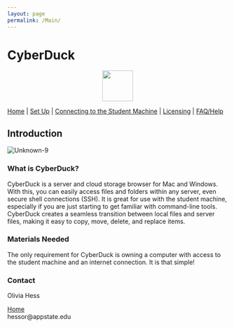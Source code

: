 ```yaml
---
layout: page
permalink: /Main/
---
```

# CyberDuck 
<p align="center">
  		<img width="70" height="70" src="https://user-images.githubusercontent.com/91332670/137805359-29b8978b-c4e1-4d63-80d2-6d1fd8989b9a.jpg">
	</p>

<nav>
            <div>
                <a href="/index.md">Home</a>	| 
                <a href="/setUp.md">Set Up</a>	| 
                <a href="/connecting.md">Connecting to the Student Machine</a>	| 
                <a href="/licensing.md">Licensing</a>	| 
                <a href="/faq.md">FAQ/Help</a>	
            </div>
	
 </nav>

## Introduction
![Unknown-9](https://user-images.githubusercontent.com/91332670/137805319-67ab973d-829f-4b8f-b5a6-987f96dc7fb0.jpeg)


### What is CyberDuck?
CyberDuck is a server and cloud storage browser for Mac and Windows. With this, you can easily access files and folders within any server, even secure shell connections (SSH). It is great for use with the student machine, especially if you are just starting to get familiar with command-line tools. CyberDuck creates a seamless transition between local files and server files, making it easy to copy, move, delete, and replace items.

### Materials Needed
The only requirement for CyberDuck is owning a computer with access to the student machine and an internet connection. It is that simple!

### Contact
Olivia Hess
<div>
<a href="/index.md">Home</a>
</div>
hessor@appstate.edu
